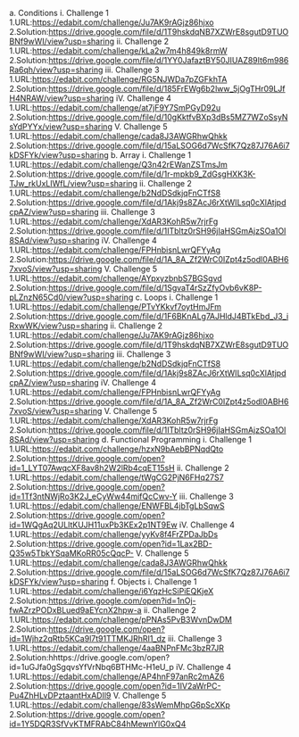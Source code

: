 a. Conditions
    i. Challenge 1
        1.URL:https://edabit.com/challenge/Ju7AK9rAGjz86hjxo
        2.Solution:https://drive.google.com/file/d/1T9hskdqNB7XZWrE8sgutD9TUOBNf9wWI/view?usp=sharing
    ii. Challenge 2
        1.URL:https://edabit.com/challenge/kLa2w7m4h849k8rmW
        2.Solution:https://drive.google.com/file/d/1YY0JafaztBY50JIUAZ89It6m986Ra6qh/view?usp=sharing
    iii. Challenge 3
        1.URL:https://edabit.com/challenge/RG5NJWDa7pZGFkhTA
        2.Solution:https://drive.google.com/file/d/185FrEWg6b2lww_5jOgTHr09LJfH4NRAW/view?usp=sharing
    iV. Challenge 4
        1.URL:https://edabit.com/challenge/at7jF9Y7SmPGyD92u
        2.Solution:https://drive.google.com/file/d/10gKktfvBXp3dBs5MZ7WZoSsyNsYdPYYx/view?usp=sharing
    V. Challenge 5
        1.URL:https://edabit.com/challenge/cada8J3AWGRhwQhkk
        2.Solution:https://drive.google.com/file/d/15aLSOG6d7WcSfK7Qz87J76A6i7kDSFYk/view?usp=sharing
b. Array
    i. Challenge 1
        1.URL:https://edabit.com/challenge/Q3n42rEWanZSTmsJm
        2.Solution:https://drive.google.com/file/d/1r-mpkb9_ZdGsgHXK3K-TJw_rkUxLIWfL/view?usp=sharing
    ii. Challenge 2
        1.URL:https://edabit.com/challenge/b2NdDSdkjqFnCTfS8
        2.Solution:https://drive.google.com/file/d/1Akj9s8ZAcJ6rXtWILsq0cXlAtjpdcpAZ/view?usp=sharing
    iii. Challenge 3
        1.URL:https://edabit.com/challenge/XdAR3KohR5w7rjrFg
        2.Solution:https://drive.google.com/file/d/1ITbltz0rSH96jIaHSGmAjzSOa1OI8SAd/view?usp=sharing
    iV. Challenge 4
        1.URL:https://edabit.com/challenge/FPHnbisnLwrQFYyAg
        2.Solution:https://drive.google.com/file/d/1A_8A_Zf2WrC0IZpt4z5odl0ABH67xvoS/view?usp=sharing
    V. Challenge 5
        1.URL:https://edabit.com/challenge/AYpxyzbnbS7BGSgvd
        2.Solution:https://drive.google.com/file/d/1SgvaT4rSzZfyOvb6vK8P-pLZnzN65Cd0/view?usp=sharing
c. Loops
    i. Challenge 1
        1.URL:https://edabit.com/challenge/PTvYKkvf7oytHmJFm
        2.Solution:https://drive.google.com/file/d/1F6BKnALg7AJHldJ4BTkEbd_J3_iRxwWK/view?usp=sharing
    ii. Challenge 2
        1.URL:https://edabit.com/challenge/Ju7AK9rAGjz86hjxo
        2.Solution:https://drive.google.com/file/d/1T9hskdqNB7XZWrE8sgutD9TUOBNf9wWI/view?usp=sharing
    iii. Challenge 3
        1.URL:https://edabit.com/challenge/b2NdDSdkjqFnCTfS8
        2.Solution:https://drive.google.com/file/d/1Akj9s8ZAcJ6rXtWILsq0cXlAtjpdcpAZ/view?usp=sharing
    iV. Challenge 4
        1.URL:https://edabit.com/challenge/FPHnbisnLwrQFYyAg
        2.Solution:https://drive.google.com/file/d/1A_8A_Zf2WrC0IZpt4z5odl0ABH67xvoS/view?usp=sharing
    V. Challenge 5
        1.URL:https://edabit.com/challenge/XdAR3KohR5w7rjrFg
        2.Solution:https://drive.google.com/file/d/1ITbltz0rSH96jIaHSGmAjzSOa1OI8SAd/view?usp=sharing
d. Functional Programming 
    i. Challenge 1
        1.URL:https://edabit.com/challenge/hzxN9bAebBPNqdQto
        2.Solution:https://drive.google.com/open?id=1_LYT07AwqcXF8av8h2W2lRb4cqET15sH
    ii. Challenge 2
        1.URL:https://edabit.com/challenge/tWgCG2PjN6FHq27S7
        2.Solution:https://drive.google.com/open?id=1Tf3ntNWjRo3K2J_eCyWw44mifQcCwv-Y
    iii. Challenge 3
        1.URL:https://edabit.com/challenge/ENWFBL4jbTgLbSqwS
        2.Solution:https://drive.google.com/open?id=1WQgAq2ULltKUJH11uxPb3KEx2p1NT9Ew
    iV. Challenge 4
        1.URL:https://edabit.com/challenge/yyKv8f4FrZPDaJbDs
        2.Solution:https://drive.google.com/open?id=1Lax2BD-Q35w5TbkYSqaMKoRR05cQqcP-
    V. Challenge 5
        1.URL:https://edabit.com/challenge/cada8J3AWGRhwQhkk
        2.Solution:https://drive.google.com/file/d/15aLSOG6d7WcSfK7Qz87J76A6i7kDSFYk/view?usp=sharing
f. Objects
    i. Challenge 1
        1.URL:https://edabit.com/challenge/i6YqzHcSiPiEQKjeX
        2.Solution:https://drive.google.com/open?id=1nOj-fwAZrzPODxBLued9aEYcnX2hpw-a
    ii. Challenge 2
        1.URL:https://edabit.com/challenge/pPNAs5PvB3WvnDwDM
        2.Solution:https://drive.google.com/open?id=1Wjhz2qRtb5KCa9l7t91TTMKJRhRI1_dz
    iii. Challenge 3
        1.URL:https://edabit.com/challenge/4aaBNPnFMc3bzR7JR
        2.Solution:hhttps://drive.google.com/open?id=1uGJfa0gSgqvsYfVrNbq6BTHMc-H1eU_p
    iV. Challenge 4
        1.URL:https://edabit.com/challenge/AP4hnF97anRc2mAZ6
        2.Solution:https://drive.google.com/open?id=1IV2aWrPC-Pu4ZhHLvDPztaantHxADIl9
    V. Challenge 5
        1.URL:https://edabit.com/challenge/83sWemMhpG6pScXKp
        2.Solution:https://drive.google.com/open?id=1Y5DQR3SfVvKTMFRAbC84hMewnYlG0xQ4